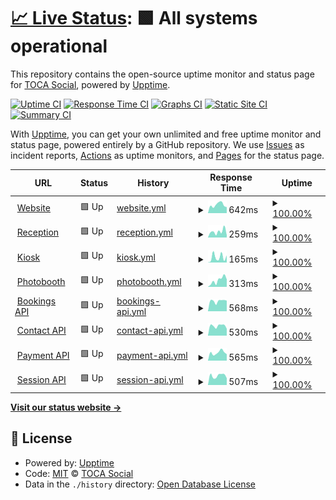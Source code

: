# [📈 Live Status](https://status.toca.social): <!--live status--> **🟩 All systems operational**

This repository contains the open-source uptime monitor and status page for [TOCA Social](https://status.toca.social), powered by [Upptime](https://github.com/upptime/upptime).

[![Uptime CI](https://github.com/toca-football/uptime/workflows/Uptime%20CI/badge.svg)](https://github.com/toca-football/uptime/actions?query=workflow%3A%22Uptime+CI%22)
[![Response Time CI](https://github.com/toca-football/uptime/workflows/Response%20Time%20CI/badge.svg)](https://github.com/toca-football/uptime/actions?query=workflow%3A%22Response+Time+CI%22)
[![Graphs CI](https://github.com/toca-football/uptime/workflows/Graphs%20CI/badge.svg)](https://github.com/toca-football/uptime/actions?query=workflow%3A%22Graphs+CI%22)
[![Static Site CI](https://github.com/toca-football/uptime/workflows/Static%20Site%20CI/badge.svg)](https://github.com/toca-football/uptime/actions?query=workflow%3A%22Static+Site+CI%22)
[![Summary CI](https://github.com/toca-football/uptime/workflows/Summary%20CI/badge.svg)](https://github.com/toca-football/uptime/actions?query=workflow%3A%22Summary+CI%22)

With [Upptime](https://upptime.js.org), you can get your own unlimited and free uptime monitor and status page, powered entirely by a GitHub repository. We use [Issues](https://github.com/toca-football/uptime/issues) as incident reports, [Actions](https://github.com/toca-football/uptime/actions) as uptime monitors, and [Pages](https://status.toca.social) for the status page.

<!--start: status pages-->
<!-- This summary is generated by Upptime (https://github.com/upptime/upptime) -->
<!-- Do not edit this manually, your changes will be overwritten -->
<!-- prettier-ignore -->
| URL | Status | History | Response Time | Uptime |
| --- | ------ | ------- | ------------- | ------ |
| <img alt="" src="https://favicons.githubusercontent.com/www.toca.social" height="13"> [Website](https://www.toca.social) | 🟩 Up | [website.yml](https://github.com/toca-football/uptime/commits/HEAD/history/website.yml) | <details><summary><img alt="Response time graph" src="./graphs/website/response-time-week.png" height="20"> 642ms</summary><br><a href="https://status.toca.social/history/website"><img alt="Response time 473" src="https://img.shields.io/endpoint?url=https%3A%2F%2Fraw.githubusercontent.com%2Ftoca-football%2Fuptime%2FHEAD%2Fapi%2Fwebsite%2Fresponse-time.json"></a><br><a href="https://status.toca.social/history/website"><img alt="24-hour response time 465" src="https://img.shields.io/endpoint?url=https%3A%2F%2Fraw.githubusercontent.com%2Ftoca-football%2Fuptime%2FHEAD%2Fapi%2Fwebsite%2Fresponse-time-day.json"></a><br><a href="https://status.toca.social/history/website"><img alt="7-day response time 642" src="https://img.shields.io/endpoint?url=https%3A%2F%2Fraw.githubusercontent.com%2Ftoca-football%2Fuptime%2FHEAD%2Fapi%2Fwebsite%2Fresponse-time-week.json"></a><br><a href="https://status.toca.social/history/website"><img alt="30-day response time 581" src="https://img.shields.io/endpoint?url=https%3A%2F%2Fraw.githubusercontent.com%2Ftoca-football%2Fuptime%2FHEAD%2Fapi%2Fwebsite%2Fresponse-time-month.json"></a><br><a href="https://status.toca.social/history/website"><img alt="1-year response time 473" src="https://img.shields.io/endpoint?url=https%3A%2F%2Fraw.githubusercontent.com%2Ftoca-football%2Fuptime%2FHEAD%2Fapi%2Fwebsite%2Fresponse-time-year.json"></a></details> | <details><summary><a href="https://status.toca.social/history/website">100.00%</a></summary><a href="https://status.toca.social/history/website"><img alt="All-time uptime 97.88%" src="https://img.shields.io/endpoint?url=https%3A%2F%2Fraw.githubusercontent.com%2Ftoca-football%2Fuptime%2FHEAD%2Fapi%2Fwebsite%2Fuptime.json"></a><br><a href="https://status.toca.social/history/website"><img alt="24-hour uptime 100.00%" src="https://img.shields.io/endpoint?url=https%3A%2F%2Fraw.githubusercontent.com%2Ftoca-football%2Fuptime%2FHEAD%2Fapi%2Fwebsite%2Fuptime-day.json"></a><br><a href="https://status.toca.social/history/website"><img alt="7-day uptime 100.00%" src="https://img.shields.io/endpoint?url=https%3A%2F%2Fraw.githubusercontent.com%2Ftoca-football%2Fuptime%2FHEAD%2Fapi%2Fwebsite%2Fuptime-week.json"></a><br><a href="https://status.toca.social/history/website"><img alt="30-day uptime 100.00%" src="https://img.shields.io/endpoint?url=https%3A%2F%2Fraw.githubusercontent.com%2Ftoca-football%2Fuptime%2FHEAD%2Fapi%2Fwebsite%2Fuptime-month.json"></a><br><a href="https://status.toca.social/history/website"><img alt="1-year uptime 97.88%" src="https://img.shields.io/endpoint?url=https%3A%2F%2Fraw.githubusercontent.com%2Ftoca-football%2Fuptime%2FHEAD%2Fapi%2Fwebsite%2Fuptime-year.json"></a></details>
| <img alt="" src="https://favicons.githubusercontent.com/horae.toca.social" height="13"> [Reception](https://horae.toca.social) | 🟩 Up | [reception.yml](https://github.com/toca-football/uptime/commits/HEAD/history/reception.yml) | <details><summary><img alt="Response time graph" src="./graphs/reception/response-time-week.png" height="20"> 259ms</summary><br><a href="https://status.toca.social/history/reception"><img alt="Response time 205" src="https://img.shields.io/endpoint?url=https%3A%2F%2Fraw.githubusercontent.com%2Ftoca-football%2Fuptime%2FHEAD%2Fapi%2Freception%2Fresponse-time.json"></a><br><a href="https://status.toca.social/history/reception"><img alt="24-hour response time 97" src="https://img.shields.io/endpoint?url=https%3A%2F%2Fraw.githubusercontent.com%2Ftoca-football%2Fuptime%2FHEAD%2Fapi%2Freception%2Fresponse-time-day.json"></a><br><a href="https://status.toca.social/history/reception"><img alt="7-day response time 259" src="https://img.shields.io/endpoint?url=https%3A%2F%2Fraw.githubusercontent.com%2Ftoca-football%2Fuptime%2FHEAD%2Fapi%2Freception%2Fresponse-time-week.json"></a><br><a href="https://status.toca.social/history/reception"><img alt="30-day response time 210" src="https://img.shields.io/endpoint?url=https%3A%2F%2Fraw.githubusercontent.com%2Ftoca-football%2Fuptime%2FHEAD%2Fapi%2Freception%2Fresponse-time-month.json"></a><br><a href="https://status.toca.social/history/reception"><img alt="1-year response time 205" src="https://img.shields.io/endpoint?url=https%3A%2F%2Fraw.githubusercontent.com%2Ftoca-football%2Fuptime%2FHEAD%2Fapi%2Freception%2Fresponse-time-year.json"></a></details> | <details><summary><a href="https://status.toca.social/history/reception">100.00%</a></summary><a href="https://status.toca.social/history/reception"><img alt="All-time uptime 100.00%" src="https://img.shields.io/endpoint?url=https%3A%2F%2Fraw.githubusercontent.com%2Ftoca-football%2Fuptime%2FHEAD%2Fapi%2Freception%2Fuptime.json"></a><br><a href="https://status.toca.social/history/reception"><img alt="24-hour uptime 100.00%" src="https://img.shields.io/endpoint?url=https%3A%2F%2Fraw.githubusercontent.com%2Ftoca-football%2Fuptime%2FHEAD%2Fapi%2Freception%2Fuptime-day.json"></a><br><a href="https://status.toca.social/history/reception"><img alt="7-day uptime 100.00%" src="https://img.shields.io/endpoint?url=https%3A%2F%2Fraw.githubusercontent.com%2Ftoca-football%2Fuptime%2FHEAD%2Fapi%2Freception%2Fuptime-week.json"></a><br><a href="https://status.toca.social/history/reception"><img alt="30-day uptime 100.00%" src="https://img.shields.io/endpoint?url=https%3A%2F%2Fraw.githubusercontent.com%2Ftoca-football%2Fuptime%2FHEAD%2Fapi%2Freception%2Fuptime-month.json"></a><br><a href="https://status.toca.social/history/reception"><img alt="1-year uptime 100.00%" src="https://img.shields.io/endpoint?url=https%3A%2F%2Fraw.githubusercontent.com%2Ftoca-football%2Fuptime%2FHEAD%2Fapi%2Freception%2Fuptime-year.json"></a></details>
| <img alt="" src="https://favicons.githubusercontent.com/kiosk.toca.social" height="13"> [Kiosk](https://kiosk.toca.social) | 🟩 Up | [kiosk.yml](https://github.com/toca-football/uptime/commits/HEAD/history/kiosk.yml) | <details><summary><img alt="Response time graph" src="./graphs/kiosk/response-time-week.png" height="20"> 165ms</summary><br><a href="https://status.toca.social/history/kiosk"><img alt="Response time 223" src="https://img.shields.io/endpoint?url=https%3A%2F%2Fraw.githubusercontent.com%2Ftoca-football%2Fuptime%2FHEAD%2Fapi%2Fkiosk%2Fresponse-time.json"></a><br><a href="https://status.toca.social/history/kiosk"><img alt="24-hour response time 222" src="https://img.shields.io/endpoint?url=https%3A%2F%2Fraw.githubusercontent.com%2Ftoca-football%2Fuptime%2FHEAD%2Fapi%2Fkiosk%2Fresponse-time-day.json"></a><br><a href="https://status.toca.social/history/kiosk"><img alt="7-day response time 165" src="https://img.shields.io/endpoint?url=https%3A%2F%2Fraw.githubusercontent.com%2Ftoca-football%2Fuptime%2FHEAD%2Fapi%2Fkiosk%2Fresponse-time-week.json"></a><br><a href="https://status.toca.social/history/kiosk"><img alt="30-day response time 219" src="https://img.shields.io/endpoint?url=https%3A%2F%2Fraw.githubusercontent.com%2Ftoca-football%2Fuptime%2FHEAD%2Fapi%2Fkiosk%2Fresponse-time-month.json"></a><br><a href="https://status.toca.social/history/kiosk"><img alt="1-year response time 223" src="https://img.shields.io/endpoint?url=https%3A%2F%2Fraw.githubusercontent.com%2Ftoca-football%2Fuptime%2FHEAD%2Fapi%2Fkiosk%2Fresponse-time-year.json"></a></details> | <details><summary><a href="https://status.toca.social/history/kiosk">100.00%</a></summary><a href="https://status.toca.social/history/kiosk"><img alt="All-time uptime 100.00%" src="https://img.shields.io/endpoint?url=https%3A%2F%2Fraw.githubusercontent.com%2Ftoca-football%2Fuptime%2FHEAD%2Fapi%2Fkiosk%2Fuptime.json"></a><br><a href="https://status.toca.social/history/kiosk"><img alt="24-hour uptime 100.00%" src="https://img.shields.io/endpoint?url=https%3A%2F%2Fraw.githubusercontent.com%2Ftoca-football%2Fuptime%2FHEAD%2Fapi%2Fkiosk%2Fuptime-day.json"></a><br><a href="https://status.toca.social/history/kiosk"><img alt="7-day uptime 100.00%" src="https://img.shields.io/endpoint?url=https%3A%2F%2Fraw.githubusercontent.com%2Ftoca-football%2Fuptime%2FHEAD%2Fapi%2Fkiosk%2Fuptime-week.json"></a><br><a href="https://status.toca.social/history/kiosk"><img alt="30-day uptime 100.00%" src="https://img.shields.io/endpoint?url=https%3A%2F%2Fraw.githubusercontent.com%2Ftoca-football%2Fuptime%2FHEAD%2Fapi%2Fkiosk%2Fuptime-month.json"></a><br><a href="https://status.toca.social/history/kiosk"><img alt="1-year uptime 100.00%" src="https://img.shields.io/endpoint?url=https%3A%2F%2Fraw.githubusercontent.com%2Ftoca-football%2Fuptime%2FHEAD%2Fapi%2Fkiosk%2Fuptime-year.json"></a></details>
| <img alt="" src="https://favicons.githubusercontent.com/photobooth.toca.social" height="13"> [Photobooth](https://photobooth.toca.social) | 🟩 Up | [photobooth.yml](https://github.com/toca-football/uptime/commits/HEAD/history/photobooth.yml) | <details><summary><img alt="Response time graph" src="./graphs/photobooth/response-time-week.png" height="20"> 313ms</summary><br><a href="https://status.toca.social/history/photobooth"><img alt="Response time 209" src="https://img.shields.io/endpoint?url=https%3A%2F%2Fraw.githubusercontent.com%2Ftoca-football%2Fuptime%2FHEAD%2Fapi%2Fphotobooth%2Fresponse-time.json"></a><br><a href="https://status.toca.social/history/photobooth"><img alt="24-hour response time 353" src="https://img.shields.io/endpoint?url=https%3A%2F%2Fraw.githubusercontent.com%2Ftoca-football%2Fuptime%2FHEAD%2Fapi%2Fphotobooth%2Fresponse-time-day.json"></a><br><a href="https://status.toca.social/history/photobooth"><img alt="7-day response time 313" src="https://img.shields.io/endpoint?url=https%3A%2F%2Fraw.githubusercontent.com%2Ftoca-football%2Fuptime%2FHEAD%2Fapi%2Fphotobooth%2Fresponse-time-week.json"></a><br><a href="https://status.toca.social/history/photobooth"><img alt="30-day response time 240" src="https://img.shields.io/endpoint?url=https%3A%2F%2Fraw.githubusercontent.com%2Ftoca-football%2Fuptime%2FHEAD%2Fapi%2Fphotobooth%2Fresponse-time-month.json"></a><br><a href="https://status.toca.social/history/photobooth"><img alt="1-year response time 209" src="https://img.shields.io/endpoint?url=https%3A%2F%2Fraw.githubusercontent.com%2Ftoca-football%2Fuptime%2FHEAD%2Fapi%2Fphotobooth%2Fresponse-time-year.json"></a></details> | <details><summary><a href="https://status.toca.social/history/photobooth">100.00%</a></summary><a href="https://status.toca.social/history/photobooth"><img alt="All-time uptime 100.00%" src="https://img.shields.io/endpoint?url=https%3A%2F%2Fraw.githubusercontent.com%2Ftoca-football%2Fuptime%2FHEAD%2Fapi%2Fphotobooth%2Fuptime.json"></a><br><a href="https://status.toca.social/history/photobooth"><img alt="24-hour uptime 100.00%" src="https://img.shields.io/endpoint?url=https%3A%2F%2Fraw.githubusercontent.com%2Ftoca-football%2Fuptime%2FHEAD%2Fapi%2Fphotobooth%2Fuptime-day.json"></a><br><a href="https://status.toca.social/history/photobooth"><img alt="7-day uptime 100.00%" src="https://img.shields.io/endpoint?url=https%3A%2F%2Fraw.githubusercontent.com%2Ftoca-football%2Fuptime%2FHEAD%2Fapi%2Fphotobooth%2Fuptime-week.json"></a><br><a href="https://status.toca.social/history/photobooth"><img alt="30-day uptime 100.00%" src="https://img.shields.io/endpoint?url=https%3A%2F%2Fraw.githubusercontent.com%2Ftoca-football%2Fuptime%2FHEAD%2Fapi%2Fphotobooth%2Fuptime-month.json"></a><br><a href="https://status.toca.social/history/photobooth"><img alt="1-year uptime 100.00%" src="https://img.shields.io/endpoint?url=https%3A%2F%2Fraw.githubusercontent.com%2Ftoca-football%2Fuptime%2FHEAD%2Fapi%2Fphotobooth%2Fuptime-year.json"></a></details>
| <img alt="" src="https://favicons.githubusercontent.com/booking.api.toca.social" height="13"> [Bookings API](https://booking.api.toca.social/ping) | 🟩 Up | [bookings-api.yml](https://github.com/toca-football/uptime/commits/HEAD/history/bookings-api.yml) | <details><summary><img alt="Response time graph" src="./graphs/bookings-api/response-time-week.png" height="20"> 568ms</summary><br><a href="https://status.toca.social/history/bookings-api"><img alt="Response time 492" src="https://img.shields.io/endpoint?url=https%3A%2F%2Fraw.githubusercontent.com%2Ftoca-football%2Fuptime%2FHEAD%2Fapi%2Fbookings-api%2Fresponse-time.json"></a><br><a href="https://status.toca.social/history/bookings-api"><img alt="24-hour response time 585" src="https://img.shields.io/endpoint?url=https%3A%2F%2Fraw.githubusercontent.com%2Ftoca-football%2Fuptime%2FHEAD%2Fapi%2Fbookings-api%2Fresponse-time-day.json"></a><br><a href="https://status.toca.social/history/bookings-api"><img alt="7-day response time 568" src="https://img.shields.io/endpoint?url=https%3A%2F%2Fraw.githubusercontent.com%2Ftoca-football%2Fuptime%2FHEAD%2Fapi%2Fbookings-api%2Fresponse-time-week.json"></a><br><a href="https://status.toca.social/history/bookings-api"><img alt="30-day response time 502" src="https://img.shields.io/endpoint?url=https%3A%2F%2Fraw.githubusercontent.com%2Ftoca-football%2Fuptime%2FHEAD%2Fapi%2Fbookings-api%2Fresponse-time-month.json"></a><br><a href="https://status.toca.social/history/bookings-api"><img alt="1-year response time 492" src="https://img.shields.io/endpoint?url=https%3A%2F%2Fraw.githubusercontent.com%2Ftoca-football%2Fuptime%2FHEAD%2Fapi%2Fbookings-api%2Fresponse-time-year.json"></a></details> | <details><summary><a href="https://status.toca.social/history/bookings-api">100.00%</a></summary><a href="https://status.toca.social/history/bookings-api"><img alt="All-time uptime 100.00%" src="https://img.shields.io/endpoint?url=https%3A%2F%2Fraw.githubusercontent.com%2Ftoca-football%2Fuptime%2FHEAD%2Fapi%2Fbookings-api%2Fuptime.json"></a><br><a href="https://status.toca.social/history/bookings-api"><img alt="24-hour uptime 100.00%" src="https://img.shields.io/endpoint?url=https%3A%2F%2Fraw.githubusercontent.com%2Ftoca-football%2Fuptime%2FHEAD%2Fapi%2Fbookings-api%2Fuptime-day.json"></a><br><a href="https://status.toca.social/history/bookings-api"><img alt="7-day uptime 100.00%" src="https://img.shields.io/endpoint?url=https%3A%2F%2Fraw.githubusercontent.com%2Ftoca-football%2Fuptime%2FHEAD%2Fapi%2Fbookings-api%2Fuptime-week.json"></a><br><a href="https://status.toca.social/history/bookings-api"><img alt="30-day uptime 100.00%" src="https://img.shields.io/endpoint?url=https%3A%2F%2Fraw.githubusercontent.com%2Ftoca-football%2Fuptime%2FHEAD%2Fapi%2Fbookings-api%2Fuptime-month.json"></a><br><a href="https://status.toca.social/history/bookings-api"><img alt="1-year uptime 100.00%" src="https://img.shields.io/endpoint?url=https%3A%2F%2Fraw.githubusercontent.com%2Ftoca-football%2Fuptime%2FHEAD%2Fapi%2Fbookings-api%2Fuptime-year.json"></a></details>
| <img alt="" src="https://favicons.githubusercontent.com/contact.api.toca.social" height="13"> [Contact API](https://contact.api.toca.social/ping) | 🟩 Up | [contact-api.yml](https://github.com/toca-football/uptime/commits/HEAD/history/contact-api.yml) | <details><summary><img alt="Response time graph" src="./graphs/contact-api/response-time-week.png" height="20"> 530ms</summary><br><a href="https://status.toca.social/history/contact-api"><img alt="Response time 478" src="https://img.shields.io/endpoint?url=https%3A%2F%2Fraw.githubusercontent.com%2Ftoca-football%2Fuptime%2FHEAD%2Fapi%2Fcontact-api%2Fresponse-time.json"></a><br><a href="https://status.toca.social/history/contact-api"><img alt="24-hour response time 376" src="https://img.shields.io/endpoint?url=https%3A%2F%2Fraw.githubusercontent.com%2Ftoca-football%2Fuptime%2FHEAD%2Fapi%2Fcontact-api%2Fresponse-time-day.json"></a><br><a href="https://status.toca.social/history/contact-api"><img alt="7-day response time 530" src="https://img.shields.io/endpoint?url=https%3A%2F%2Fraw.githubusercontent.com%2Ftoca-football%2Fuptime%2FHEAD%2Fapi%2Fcontact-api%2Fresponse-time-week.json"></a><br><a href="https://status.toca.social/history/contact-api"><img alt="30-day response time 488" src="https://img.shields.io/endpoint?url=https%3A%2F%2Fraw.githubusercontent.com%2Ftoca-football%2Fuptime%2FHEAD%2Fapi%2Fcontact-api%2Fresponse-time-month.json"></a><br><a href="https://status.toca.social/history/contact-api"><img alt="1-year response time 478" src="https://img.shields.io/endpoint?url=https%3A%2F%2Fraw.githubusercontent.com%2Ftoca-football%2Fuptime%2FHEAD%2Fapi%2Fcontact-api%2Fresponse-time-year.json"></a></details> | <details><summary><a href="https://status.toca.social/history/contact-api">100.00%</a></summary><a href="https://status.toca.social/history/contact-api"><img alt="All-time uptime 100.00%" src="https://img.shields.io/endpoint?url=https%3A%2F%2Fraw.githubusercontent.com%2Ftoca-football%2Fuptime%2FHEAD%2Fapi%2Fcontact-api%2Fuptime.json"></a><br><a href="https://status.toca.social/history/contact-api"><img alt="24-hour uptime 100.00%" src="https://img.shields.io/endpoint?url=https%3A%2F%2Fraw.githubusercontent.com%2Ftoca-football%2Fuptime%2FHEAD%2Fapi%2Fcontact-api%2Fuptime-day.json"></a><br><a href="https://status.toca.social/history/contact-api"><img alt="7-day uptime 100.00%" src="https://img.shields.io/endpoint?url=https%3A%2F%2Fraw.githubusercontent.com%2Ftoca-football%2Fuptime%2FHEAD%2Fapi%2Fcontact-api%2Fuptime-week.json"></a><br><a href="https://status.toca.social/history/contact-api"><img alt="30-day uptime 100.00%" src="https://img.shields.io/endpoint?url=https%3A%2F%2Fraw.githubusercontent.com%2Ftoca-football%2Fuptime%2FHEAD%2Fapi%2Fcontact-api%2Fuptime-month.json"></a><br><a href="https://status.toca.social/history/contact-api"><img alt="1-year uptime 100.00%" src="https://img.shields.io/endpoint?url=https%3A%2F%2Fraw.githubusercontent.com%2Ftoca-football%2Fuptime%2FHEAD%2Fapi%2Fcontact-api%2Fuptime-year.json"></a></details>
| <img alt="" src="https://favicons.githubusercontent.com/payment.api.toca.social" height="13"> [Payment API](https://payment.api.toca.social/ping) | 🟩 Up | [payment-api.yml](https://github.com/toca-football/uptime/commits/HEAD/history/payment-api.yml) | <details><summary><img alt="Response time graph" src="./graphs/payment-api/response-time-week.png" height="20"> 565ms</summary><br><a href="https://status.toca.social/history/payment-api"><img alt="Response time 477" src="https://img.shields.io/endpoint?url=https%3A%2F%2Fraw.githubusercontent.com%2Ftoca-football%2Fuptime%2FHEAD%2Fapi%2Fpayment-api%2Fresponse-time.json"></a><br><a href="https://status.toca.social/history/payment-api"><img alt="24-hour response time 455" src="https://img.shields.io/endpoint?url=https%3A%2F%2Fraw.githubusercontent.com%2Ftoca-football%2Fuptime%2FHEAD%2Fapi%2Fpayment-api%2Fresponse-time-day.json"></a><br><a href="https://status.toca.social/history/payment-api"><img alt="7-day response time 565" src="https://img.shields.io/endpoint?url=https%3A%2F%2Fraw.githubusercontent.com%2Ftoca-football%2Fuptime%2FHEAD%2Fapi%2Fpayment-api%2Fresponse-time-week.json"></a><br><a href="https://status.toca.social/history/payment-api"><img alt="30-day response time 484" src="https://img.shields.io/endpoint?url=https%3A%2F%2Fraw.githubusercontent.com%2Ftoca-football%2Fuptime%2FHEAD%2Fapi%2Fpayment-api%2Fresponse-time-month.json"></a><br><a href="https://status.toca.social/history/payment-api"><img alt="1-year response time 477" src="https://img.shields.io/endpoint?url=https%3A%2F%2Fraw.githubusercontent.com%2Ftoca-football%2Fuptime%2FHEAD%2Fapi%2Fpayment-api%2Fresponse-time-year.json"></a></details> | <details><summary><a href="https://status.toca.social/history/payment-api">100.00%</a></summary><a href="https://status.toca.social/history/payment-api"><img alt="All-time uptime 100.00%" src="https://img.shields.io/endpoint?url=https%3A%2F%2Fraw.githubusercontent.com%2Ftoca-football%2Fuptime%2FHEAD%2Fapi%2Fpayment-api%2Fuptime.json"></a><br><a href="https://status.toca.social/history/payment-api"><img alt="24-hour uptime 100.00%" src="https://img.shields.io/endpoint?url=https%3A%2F%2Fraw.githubusercontent.com%2Ftoca-football%2Fuptime%2FHEAD%2Fapi%2Fpayment-api%2Fuptime-day.json"></a><br><a href="https://status.toca.social/history/payment-api"><img alt="7-day uptime 100.00%" src="https://img.shields.io/endpoint?url=https%3A%2F%2Fraw.githubusercontent.com%2Ftoca-football%2Fuptime%2FHEAD%2Fapi%2Fpayment-api%2Fuptime-week.json"></a><br><a href="https://status.toca.social/history/payment-api"><img alt="30-day uptime 100.00%" src="https://img.shields.io/endpoint?url=https%3A%2F%2Fraw.githubusercontent.com%2Ftoca-football%2Fuptime%2FHEAD%2Fapi%2Fpayment-api%2Fuptime-month.json"></a><br><a href="https://status.toca.social/history/payment-api"><img alt="1-year uptime 100.00%" src="https://img.shields.io/endpoint?url=https%3A%2F%2Fraw.githubusercontent.com%2Ftoca-football%2Fuptime%2FHEAD%2Fapi%2Fpayment-api%2Fuptime-year.json"></a></details>
| <img alt="" src="https://favicons.githubusercontent.com/session.api.toca.social" height="13"> [Session API](https://session.api.toca.social/ping) | 🟩 Up | [session-api.yml](https://github.com/toca-football/uptime/commits/HEAD/history/session-api.yml) | <details><summary><img alt="Response time graph" src="./graphs/session-api/response-time-week.png" height="20"> 507ms</summary><br><a href="https://status.toca.social/history/session-api"><img alt="Response time 462" src="https://img.shields.io/endpoint?url=https%3A%2F%2Fraw.githubusercontent.com%2Ftoca-football%2Fuptime%2FHEAD%2Fapi%2Fsession-api%2Fresponse-time.json"></a><br><a href="https://status.toca.social/history/session-api"><img alt="24-hour response time 374" src="https://img.shields.io/endpoint?url=https%3A%2F%2Fraw.githubusercontent.com%2Ftoca-football%2Fuptime%2FHEAD%2Fapi%2Fsession-api%2Fresponse-time-day.json"></a><br><a href="https://status.toca.social/history/session-api"><img alt="7-day response time 507" src="https://img.shields.io/endpoint?url=https%3A%2F%2Fraw.githubusercontent.com%2Ftoca-football%2Fuptime%2FHEAD%2Fapi%2Fsession-api%2Fresponse-time-week.json"></a><br><a href="https://status.toca.social/history/session-api"><img alt="30-day response time 466" src="https://img.shields.io/endpoint?url=https%3A%2F%2Fraw.githubusercontent.com%2Ftoca-football%2Fuptime%2FHEAD%2Fapi%2Fsession-api%2Fresponse-time-month.json"></a><br><a href="https://status.toca.social/history/session-api"><img alt="1-year response time 462" src="https://img.shields.io/endpoint?url=https%3A%2F%2Fraw.githubusercontent.com%2Ftoca-football%2Fuptime%2FHEAD%2Fapi%2Fsession-api%2Fresponse-time-year.json"></a></details> | <details><summary><a href="https://status.toca.social/history/session-api">100.00%</a></summary><a href="https://status.toca.social/history/session-api"><img alt="All-time uptime 100.00%" src="https://img.shields.io/endpoint?url=https%3A%2F%2Fraw.githubusercontent.com%2Ftoca-football%2Fuptime%2FHEAD%2Fapi%2Fsession-api%2Fuptime.json"></a><br><a href="https://status.toca.social/history/session-api"><img alt="24-hour uptime 100.00%" src="https://img.shields.io/endpoint?url=https%3A%2F%2Fraw.githubusercontent.com%2Ftoca-football%2Fuptime%2FHEAD%2Fapi%2Fsession-api%2Fuptime-day.json"></a><br><a href="https://status.toca.social/history/session-api"><img alt="7-day uptime 100.00%" src="https://img.shields.io/endpoint?url=https%3A%2F%2Fraw.githubusercontent.com%2Ftoca-football%2Fuptime%2FHEAD%2Fapi%2Fsession-api%2Fuptime-week.json"></a><br><a href="https://status.toca.social/history/session-api"><img alt="30-day uptime 100.00%" src="https://img.shields.io/endpoint?url=https%3A%2F%2Fraw.githubusercontent.com%2Ftoca-football%2Fuptime%2FHEAD%2Fapi%2Fsession-api%2Fuptime-month.json"></a><br><a href="https://status.toca.social/history/session-api"><img alt="1-year uptime 100.00%" src="https://img.shields.io/endpoint?url=https%3A%2F%2Fraw.githubusercontent.com%2Ftoca-football%2Fuptime%2FHEAD%2Fapi%2Fsession-api%2Fuptime-year.json"></a></details>

<!--end: status pages-->

[**Visit our status website →**](https://status.toca.social)

## 📄 License

- Powered by: [Upptime](https://github.com/upptime/upptime)
- Code: [MIT](./LICENSE) © [TOCA Social](https://status.toca.social)
- Data in the `./history` directory: [Open Database License](https://opendatacommons.org/licenses/odbl/1-0/)
